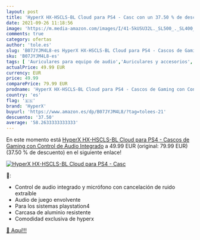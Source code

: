 ```yaml
---
layout: post
title: 'HyperX HX-HSCLS-BL Cloud para PS4 - Casc con un 37.50 % de descuento'
date: 2021-09-26 11:18:56
image: 'https://m.media-amazon.com/images/I/41-5kUSU32L._SL500_._SL400_.jpg'
comments: true
category: ofertas
author: 'tole.es'
slug: 'B07JYJM4L8-es HyperX HX-HSCLS-BL Cloud para PS4 - Cascos de Gaming con...'
sku: 'B07JYJM4L8-es'
tags: [ 'Auriculares para equipo de audio','Auriculares y accesorios','Electrónica','hyperx','ps4', ]
actualPrice: 49.99 EUR
currency: EUR
price: 49.99
comparePrice: 79.99 EUR
prodname: 'HyperX HX-HSCLS-BL Cloud para PS4 - Cascos de Gaming con Control de Audio Integrado'
country: 'es'
flag: '🇪🇸'
brand: 'HyperX'
buyurl: 'https://www.amazon.es/dp/B07JYJM4L8/?tag=tolees-21'
descuento: '37.50'
average: '58.2633333333333'
---
```


En este momento está [HyperX HX-HSCLS-BL Cloud para PS4 - Cascos de Gaming con Control de Audio Integrado](https://www.amazon.es/dp/B07JYJM4L8/?tag=tolees-21) a 49.99 EUR (original: 79.99 EUR) (37.50 %  de descuento) en el siguiente enlace!

[![HyperX HX-HSCLS-BL Cloud para PS4 - Casc](https://m.media-amazon.com/images/I/41-5kUSU32L._SL500_._SL400_.jpg)](https://www.amazon.es/dp/B07JYJM4L8/?tag=tolees-21)

🔎:

- Control de audio integrado y micrófono con cancelación de ruido extraíble
- Audio de juego envolvente
- Para los sistemas playstation4
- Carcasa de aluminio resistente
- Comodidad exclusiva de hyperx

[🛒 Aquí!!!](https://www.amazon.es/dp/B07JYJM4L8/?tag=tolees-21)
